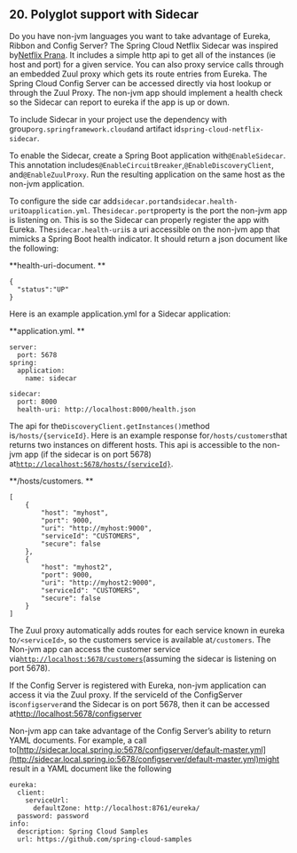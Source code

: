 ## 20. Polyglot support with Sidecar

Do you have non-jvm languages you want to take advantage of Eureka, Ribbon and Config Server? The Spring Cloud Netflix Sidecar was inspired by[Netflix Prana](https://github.com/Netflix/Prana). It includes a simple http api to get all of the instances \(ie host and port\) for a given service. You can also proxy service calls through an embedded Zuul proxy which gets its route entries from Eureka. The Spring Cloud Config Server can be accessed directly via host lookup or through the Zuul Proxy. The non-jvm app should implement a health check so the Sidecar can report to eureka if the app is up or down.

To include Sidecar in your project use the dependency with group`org.springframework.cloud`and artifact id`spring-cloud-netflix-sidecar`.

To enable the Sidecar, create a Spring Boot application with`@EnableSidecar`. This annotation includes`@EnableCircuitBreaker`,`@EnableDiscoveryClient`, and`@EnableZuulProxy`. Run the resulting application on the same host as the non-jvm application.

To configure the side car add`sidecar.port`and`sidecar.health-uri`to`application.yml`. The`sidecar.port`property is the port the non-jvm app is listening on. This is so the Sidecar can properly register the app with Eureka. The`sidecar.health-uri`is a uri accessible on the non-jvm app that mimicks a Spring Boot health indicator. It should return a json document like the following:

**health-uri-document. **

```
{
  "status":"UP"
}
```

Here is an example application.yml for a Sidecar application:

**application.yml. **

```
server:
  port: 5678
spring:
  application:
    name: sidecar

sidecar:
  port: 8000
  health-uri: http://localhost:8000/health.json
```

The api for the`DiscoveryClient.getInstances()`method is`/hosts/{serviceId}`. Here is an example response for`/hosts/customers`that returns two instances on different hosts. This api is accessible to the non-jvm app \(if the sidecar is on port 5678\) at[`http://localhost:5678/hosts/{serviceId}`](http://localhost:5678/hosts/%7BserviceId%7D).

**/hosts/customers. **

```
[
    {
        "host": "myhost",
        "port": 9000,
        "uri": "http://myhost:9000",
        "serviceId": "CUSTOMERS",
        "secure": false
    },
    {
        "host": "myhost2",
        "port": 9000,
        "uri": "http://myhost2:9000",
        "serviceId": "CUSTOMERS",
        "secure": false
    }
]
```

The Zuul proxy automatically adds routes for each service known in eureka to`/<serviceId>`, so the customers service is available at`/customers`. The Non-jvm app can access the customer service via[`http://localhost:5678/customers`](http://localhost:5678/customers)\(assuming the sidecar is listening on port 5678\).

If the Config Server is registered with Eureka, non-jvm application can access it via the Zuul proxy. If the serviceId of the ConfigServer is`configserver`and the Sidecar is on port 5678, then it can be accessed at[http://localhost:5678/configserver](http://localhost:5678/configserver)

Non-jvm app can take advantage of the Config Server’s ability to return YAML documents. For example, a call to[http://sidecar.local.spring.io:5678/configserver/default-master.yml](http://sidecar.local.spring.io:5678/configserver/default-master.yml)might result in a YAML document like the following

```
eureka:
  client:
    serviceUrl:
      defaultZone: http://localhost:8761/eureka/
  password: password
info:
  description: Spring Cloud Samples
  url: https://github.com/spring-cloud-samples
```



